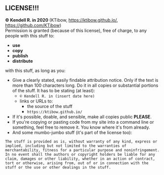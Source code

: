 ## LICENSE!!!
**© Kendell R. in 2020** (KTibow, https://ktibow.github.io/, https://github.com/KTibow)  
Permission is granted (because of this license), free of charge, to any people with this stuff to:  
- **use**
- **copy**
- **publish**
- **distribute**

with this stuff, as long as you:
- Give a clearly stated, easily findable attribution notice. Only if the text is more than 100 characters long. Do it in all copies or substantial portions of the stuff. It has to be stating (at least):
  - `© Kendell R. in (insert date here)`
  - links or URLs to:
    - the source of the stuff
    - `https://ktibow.github.io/`
- If it's possible, doable, and sensible, make all copies public **PLEASE**.
- If you're copying or pasting code from my site into a command line or something, feel free to remove it. You know where it's from already.
- And some mumbo-jumbo stuff (it's part of the license too):
```
The stuff is provided as is, without warranty of any kind, express or implied, including but not limited to the warranties of merchantability, fitness for a particular purpose and noninfringement. In no event shall the authors or copyright holders be liable for any claim, damages or other liability, whether in an action of contract, tort or otherwise, arising from, out of or in connection with the stuff or the use or other dealings in the stuff.
```
